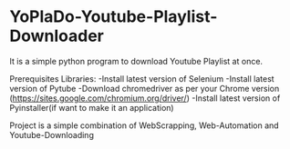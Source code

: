 # YoPlaDo-Youtube-Playlist-Downloader


It is a simple python program to download Youtube Playlist at once.


Prerequisites Libraries:
-Install latest version of Selenium
-Install latest version of Pytube
-Download chromedriver as per your Chrome version (https://sites.google.com/chromium.org/driver/)
-Install latest version of Pyinstaller(if want to make it an application)


Project is a simple combination of WebScrapping, Web-Automation and Youtube-Downloading
